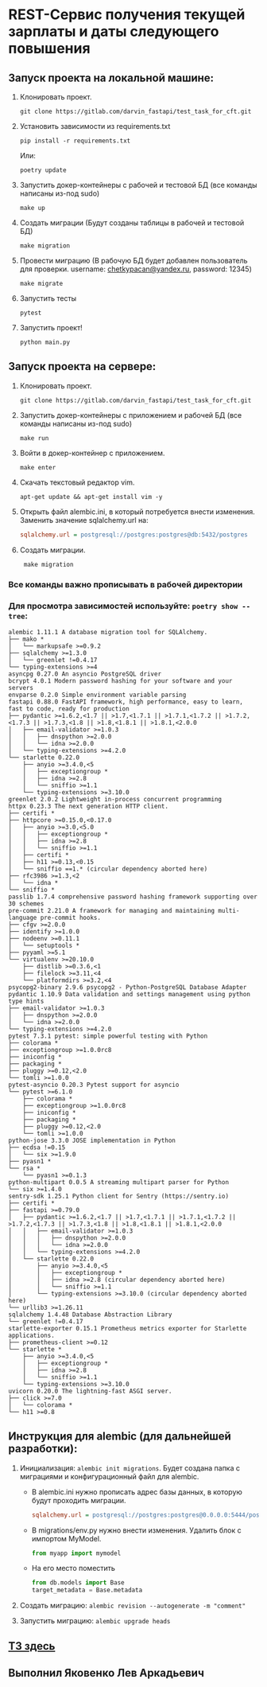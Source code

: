 # REST-Сервис получения текущей зарплаты и даты следующего повышения
## Запуск проекта на локальной машине:
1. Клонировать проект.
    ```
    git clone https://gitlab.com/darvin_fastapi/test_task_for_cft.git
    ```
2. Установить зависимости из requirements.txt
    ```
    pip install -r requirements.txt
    ```
   Или:
    ```
    poetry update
    ```
3. Запустить докер-контейнеры с рабочей и тестовой БД (все команды написаны из-под sudo)
    ```
    make up
    ```
4. Создать миграции (Будут созданы таблицы в рабочей и тестовой БД)
    ```
    make migration
    ```
5. Провести миграцию (В рабочую БД будет добавлен пользователь для проверки.
username: chetkypacan@yandex.ru, password: 12345)
    ```
    make migrate
    ```
6. Запустить тесты
    ```
    pytest
    ```
7. Запустить проект!
    ```
    python main.py
    ```


## Запуск проекта на сервере:
1. Клонировать проект.
    ```
    git clone https://gitlab.com/darvin_fastapi/test_task_for_cft.git
    ```
2. Запустить докер-контейнеры с приложением и рабочей БД (все команды написаны из-под sudo)
    ```
    make run
    ```
3. Войти в докер-контейнер с приложением.
    ```
    make enter
    ```
4. Скачать текстовый редактор vim.
    ```
    apt-get update && apt-get install vim -y
    ```
5. Открыть файл alembic.ini, в который потребуется внести изменения.
Заменить значение sqlalchemy.url на:
    ```ini
    sqlalchemy.url = postgresql://postgres:postgres@db:5432/postgres
    ```
6. Создать миграции.
   ```
    make migration
   ```
### Все команды важно прописывать в рабочей директории
### Для просмотра зависимостей используйте: ```poetry show --tree```:
```commandline
alembic 1.11.1 A database migration tool for SQLAlchemy.
├── mako *
│   └── markupsafe >=0.9.2
├── sqlalchemy >=1.3.0
│   └── greenlet !=0.4.17
└── typing-extensions >=4
asyncpg 0.27.0 An asyncio PostgreSQL driver
bcrypt 4.0.1 Modern password hashing for your software and your servers
envparse 0.2.0 Simple environment variable parsing
fastapi 0.88.0 FastAPI framework, high performance, easy to learn, fast to code, ready for production
├── pydantic >=1.6.2,<1.7 || >1.7,<1.7.1 || >1.7.1,<1.7.2 || >1.7.2,<1.7.3 || >1.7.3,<1.8 || >1.8,<1.8.1 || >1.8.1,<2.0.0
│   ├── email-validator >=1.0.3
│   │   ├── dnspython >=2.0.0
│   │   └── idna >=2.0.0
│   └── typing-extensions >=4.2.0
└── starlette 0.22.0
    ├── anyio >=3.4.0,<5
    │   ├── exceptiongroup *
    │   ├── idna >=2.8
    │   └── sniffio >=1.1
    └── typing-extensions >=3.10.0
greenlet 2.0.2 Lightweight in-process concurrent programming
httpx 0.23.3 The next generation HTTP client.
├── certifi *
├── httpcore >=0.15.0,<0.17.0
│   ├── anyio >=3.0,<5.0
│   │   ├── exceptiongroup *
│   │   ├── idna >=2.8
│   │   └── sniffio >=1.1
│   ├── certifi *
│   ├── h11 >=0.13,<0.15
│   └── sniffio ==1.* (circular dependency aborted here)
├── rfc3986 >=1.3,<2
│   └── idna *
└── sniffio *
passlib 1.7.4 comprehensive password hashing framework supporting over 30 schemes
pre-commit 2.21.0 A framework for managing and maintaining multi-language pre-commit hooks.
├── cfgv >=2.0.0
├── identify >=1.0.0
├── nodeenv >=0.11.1
│   └── setuptools *
├── pyyaml >=5.1
└── virtualenv >=20.10.0
    ├── distlib >=0.3.6,<1
    ├── filelock >=3.11,<4
    └── platformdirs >=3.2,<4
psycopg2-binary 2.9.6 psycopg2 - Python-PostgreSQL Database Adapter
pydantic 1.10.9 Data validation and settings management using python type hints
├── email-validator >=1.0.3
│   ├── dnspython >=2.0.0
│   └── idna >=2.0.0
└── typing-extensions >=4.2.0
pytest 7.3.1 pytest: simple powerful testing with Python
├── colorama *
├── exceptiongroup >=1.0.0rc8
├── iniconfig *
├── packaging *
├── pluggy >=0.12,<2.0
└── tomli >=1.0.0
pytest-asyncio 0.20.3 Pytest support for asyncio
└── pytest >=6.1.0
    ├── colorama *
    ├── exceptiongroup >=1.0.0rc8
    ├── iniconfig *
    ├── packaging *
    ├── pluggy >=0.12,<2.0
    └── tomli >=1.0.0
python-jose 3.3.0 JOSE implementation in Python
├── ecdsa !=0.15
│   └── six >=1.9.0
├── pyasn1 *
└── rsa *
    └── pyasn1 >=0.1.3
python-multipart 0.0.5 A streaming multipart parser for Python
└── six >=1.4.0
sentry-sdk 1.25.1 Python client for Sentry (https://sentry.io)
├── certifi *
├── fastapi >=0.79.0
│   ├── pydantic >=1.6.2,<1.7 || >1.7,<1.7.1 || >1.7.1,<1.7.2 || >1.7.2,<1.7.3 || >1.7.3,<1.8 || >1.8,<1.8.1 || >1.8.1,<2.0.0
│   │   ├── email-validator >=1.0.3
│   │   │   ├── dnspython >=2.0.0
│   │   │   └── idna >=2.0.0
│   │   └── typing-extensions >=4.2.0
│   └── starlette 0.22.0
│       ├── anyio >=3.4.0,<5
│       │   ├── exceptiongroup *
│       │   ├── idna >=2.8 (circular dependency aborted here)
│       │   └── sniffio >=1.1
│       └── typing-extensions >=3.10.0 (circular dependency aborted here)
└── urllib3 >=1.26.11
sqlalchemy 1.4.48 Database Abstraction Library
└── greenlet !=0.4.17
starlette-exporter 0.15.1 Prometheus metrics exporter for Starlette applications.
├── prometheus-client >=0.12
└── starlette *
    ├── anyio >=3.4.0,<5
    │   ├── exceptiongroup *
    │   ├── idna >=2.8
    │   └── sniffio >=1.1
    └── typing-extensions >=3.10.0
uvicorn 0.20.0 The lightning-fast ASGI server.
├── click >=7.0
│   └── colorama *
└── h11 >=0.8

```

## Инструкция для alembic (для дальнейшей разработки):
1. Инициализация:
```alembic init migrations```. Будет создана папка с миграциями и конфигурационный файл для alembic.
   - В alembic.ini нужно прописать адрес базы данных, в которую будут проходить миграции.
        ```ini
        sqlalchemy.url = postgresql://postgres:postgres@0.0.0.0:5444/postgres # Откроет на 5444 порту.
        ```
   - В migrations/env.py нужно внести изменения. Удалить блок с импортом MyModel.
        ```python
        from myapp import mymodel
        ```
   - На его место поместить
        ```python
        from db.models import Base
        target_metadata = Base.metadata
        ```
2. Создать миграцию:
```alembic revision --autogenerate -m "comment"```

3. Запустить миграцию:
```alembic upgrade heads```

## [ТЗ здесь](https://drive.google.com/file/d/1aNctqjsy0IuyqA-d7rsTz4-zwvLhebSD/view)
## Выполнил Яковенко Лев Аркадьевич
